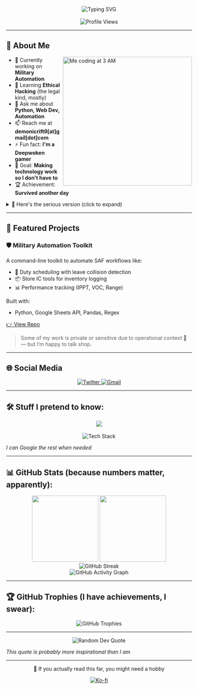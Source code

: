 <div align="center">
  <img src="https://readme-typing-svg.herokuapp.com?font=Fira+Code&weight=600&size=24&pause=1000&color=36BCF7&center=true&vCenter=true&width=435&lines=Hi+%F0%9F%91%8B%2C+I'm+Ciderly;I+dont+belong+in+the+military;Lazy+but+not+lazy?;Professional+procrastinator" alt="Typing SVG" />
</div>

<br/>

<div align="center">
  <img src="https://komarev.com/ghpvc/?username=ciderlyy&color=blueviolet&style=for-the-badge&label=People+who+care" alt="Profile Views" />
</div>

---

## 🚀 About Me

<img align="right" alt="Me coding at 3 AM" width="350" src="https://mitadmissions.org/wp-content/uploads/2020/12/sadcomputer.gif">

- 🔭 Currently working on **Military Automation** 
- 🌱 Learning **Ethical Hacking** (the legal kind, mostly)
- 💬 Ask me about **Python, Web Dev, Automation**
- 📫 Reach me at **demonicrift9[at]gmail[dot]com**
- ⚡ Fun fact: **I'm a Deepwoken gamer** 
- 🎯 Goal: **Making technology work so I don't have to**
- 🏆 Achievement: **Survived another day**

<details>
<summary>👀 Here's the serious version (click to expand)</summary>

I'm a developer with experience in Python and web automation, currently working in a high-security military environment. I build tools that automate SAF internal processes such as duty assignment, equipment tracking, and KPI reporting.

My long-term goal is to specialize in cybersecurity and ethical hacking. I'm learning about network security, malware analysis, and threat intelligence in my free time while applying automation to real-world tasks.

</details>

---

## 🔧 Featured Projects

### 🛡️ Military Automation Toolkit
A command-line toolkit to automate SAF workflows like:
- 📅 Duty scheduling with leave collision detection
- 📦 Store IC tools for inventory logging
- 📊 Performance tracking (IPPT, VOC, Range)

Built with:
- Python, Google Sheets API, Pandas, Regex

[👉 View Repo](https://github.com/Ciderlyy/military-automation-toolkit)

> Some of my work is private or sensitive due to operational context 👀 — but I’m happy to talk shop.

---

## 🌐 Social Media

<div align="center">
  <a href="https://twitter.com/real_ciderly" target="_blank">
    <img src="https://img.shields.io/badge/Twitter-1DA1F2?style=for-the-badge&logo=twitter&logoColor=white" alt="Twitter" />
  </a>
  <a href="mailto:demonicrift9@gmail.com" target="_blank">
    <img src="https://img.shields.io/badge/Gmail-D14836?style=for-the-badge&logo=gmail&logoColor=white" alt="Gmail" />
  </a>
</div>

---

## 🛠️ Stuff I pretend to know:

<div align="center">
  <img src="https://skillicons.dev/icons?i=python,js,html,css,php,linux,mongodb,mysql&perline=8" />
</div>

<br/>

<div align="center">
  <img src="https://github-readme-tech-stack.vercel.app/api/cards?title=Tech+Stack&fontWeight=600&fontSize=18&lineCount=3&theme=github_dark&line1=Python%2Cpython%2C3776ab%3BJavaScript%2Cjavascript%2Cf7df1e%3BHTML%2Chtml5%2Ce34f26%3B&line2=CSS%2Ccss3%2C1572b6%3BPHP%2Cphp%2C777bb4%3BLinux%2Clinux%2Cfcc624%3B&line3=MongoDB%2Cmongodb%2C47a248%3BMySQL%2Cmysql%2C4479a1%3B" alt="Tech Stack" />
</div>

*I can Google the rest when needed*

---

## 📊 GitHub Stats (because numbers matter, apparently):

<div align="center">
  <img height="180em" src="https://github-readme-stats.vercel.app/api?username=ciderlyy&show_icons=true&theme=tokyonight&include_all_commits=true&count_private=true&hide=contribs,issues"/>
  <img height="180em" src="https://github-readme-stats.vercel.app/api/top-langs/?username=ciderlyy&layout=compact&langs_count=6&theme=tokyonight&hide=html,css"/>
</div>

<div align="center">
  <img src="https://github-readme-streak-stats.herokuapp.com/?user=ciderlyy&theme=tokyonight&hide_border=true" alt="GitHub Streak" />
</div>

<div align="center">
  <img src="https://github-readme-activity-graph.vercel.app/graph?username=ciderlyy&theme=tokyo-night&hide_border=true&area=true&area_color=36BCF7" alt="GitHub Activity Graph" />
</div>

---

## 🏆 GitHub Trophies (I have achievements, I swear):

<div align="center">
  <img src="https://github-profile-trophy.vercel.app/?username=ciderlyy&theme=tokyonight&no-frame=true&no-bg=true&margin-w=4" alt="GitHub Trophies" />
</div>

---

<div align="center">
  <img src="https://quotes-github-readme.vercel.app/api?type=horizontal&theme=tokyonight" alt="Random Dev Quote" />
</div>

*This quote is probably more inspirational than I am*

---

<div align="center">
  <p>💙 If you actually read this far, you might need a hobby</p>
  <a href="https://ko-fi.com/ciderly" target="_blank">
    <img src="https://img.shields.io/badge/Buy+me+a+coffee-F16061?style=for-the-badge&logo=ko-fi&logoColor=white" alt="Ko-fi" />
  </a>
</div>
